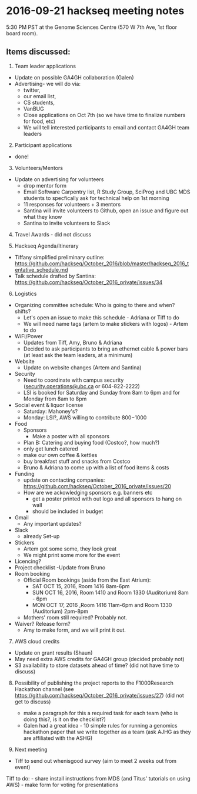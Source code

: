 # 2016-09-21 hackseq meeting notes

5:30 PM PST at the Genome Sciences Centre (570 W 7th Ave, 1st floor board room). 

## Items discussed:

1. Team leader applications 
  - Update on possible GA4GH collaboration (Galen)
  - Advertising- we will do via:  
    - twitter, 
    - our email list, 
    - CS students, 
    - VanBUG
    - Close applications on Oct 7th (so we have time to finalize numbers for food, etc)
    - We will tell interested participants to email and contact GA4GH team leaders
    
2. Participant applications
  - done!
  
3. Volunteers/Mentors
  - Update on advertising for volunteers
    - drop mentor form
    - Email Software Carpentry list, R Study Group, SciProg and UBC MDS students to specfically ask for technical help on 1st morning
    - 11 responses for volunteers + 3 mentors
    - Santina will invite volunteers to Github, open an issue and figure out what they know
    - Santina to invite volunteers to Slack
    
4. Travel Awards - did not discuss

5. Hackseq Agenda/Itinerary
  - Tiffany simplified preliminary outline: https://github.com/hackseq/October_2016/blob/master/hackseq_2016_tentative_schedule.md
  - Talk schedule drafted by Santina: https://github.com/hackseq/October_2016_private/issues/34
  
6. Logistics
  - Organizing committee schedule: Who is going to there and when? shifts? 
    - Let's open an issue to make this schedule - Adriana or Tiff to do
    - We will need name tags (artem to make stickers with logos) - Artem to do
  - WiFi/Power
    - Updates from Tiff, Amy, Bruno & Adriana
    - Decided to ask participants to bring an ethernet cable & power bars (at least ask the team leaders, at a minimum)
  - Website
    - Update on website changes  (Artem and Santina) 
  - Security
    - Need to coordinate with campus security (security.operations@ubc.ca or 604-822-2222) 
    - LSI is booked for Saturday and Sunday from 8am to 6pm and for Monday from 8am to 8pm
  - Social event & liquor license
    - Saturday: Mahoney's? 
    - Monday: LSI?, AWS willing to contribute $800-$1000  
  - Food 
    - Sponsors
      - Make a poster with all sponsors
    - Plan B: Catering and buying food (Costco?, how much?)
    - only get lunch catered
    - make our own coffee & kettles
    - buy breakfast stuff and snacks from Costco
    - Bruno & Adriana to come up with a list of food items & costs
  - Funding
    - update on contacting companies: https://github.com/hackseq/October_2016_private/issues/20
    - How are we ackowledging sponsors e.g. banners etc 
        - get a poster printed with out logo and all sponsors to hang on wall
        - should be included in budget
  - Gmail 
    - Any important updates?
  - Slack
    - already Set-up
  - Stickers
    - Artem got some some, they look great
    - We might print some more for the event
  - Licencing?
  - Project checklist
     -Update from Bruno 
  - Room booking
    - Official Room bookings (aside from the East Atrium):
       - SAT OCT 15, 2016, Room 1416 8am-6pm 
       - SUN OCT 16, 2016, Room 1410 and Room 1330 (Auditorium) 8am - 6pm 
       -  MON OCT 17, 2016 ,Room 1416 11am-6pm and Room 1330 (Auditorium) 2pm-8pm 
    - Mothers' room still required? Probably not.
  - Waiver? Release form? 
    - Amy to make form, and we will print it out.

7. AWS cloud credits 
  - Update on grant results (Shaun) 
  - May need extra AWS credits for GA4GH group (decided probably not)
  - S3 availability to store datasets ahead of time? (did not have time to discuss)

8. Possibility of publishing the project reports to the F1000Research Hackathon channel (see https://github.com/hackseq/October_2016_private/issues/27) (did not get to discuss)
   - make a paragraph for this a required task for each team (who is doing this?, is it on the checklist?)
   - Galen had a great idea - 10 simple rules for running a genomics hackathon paper that we write together as a team (ask AJHG as they are affiliated with the ASHG)

9. Next meeting
  - Tiff to send out whenisgood survey (aim to meet 2 weeks out from event)

Tiff to do:
    - share install instructions from MDS (and Titus' tutorials on using AWS)
    - make form for voting for presentations
